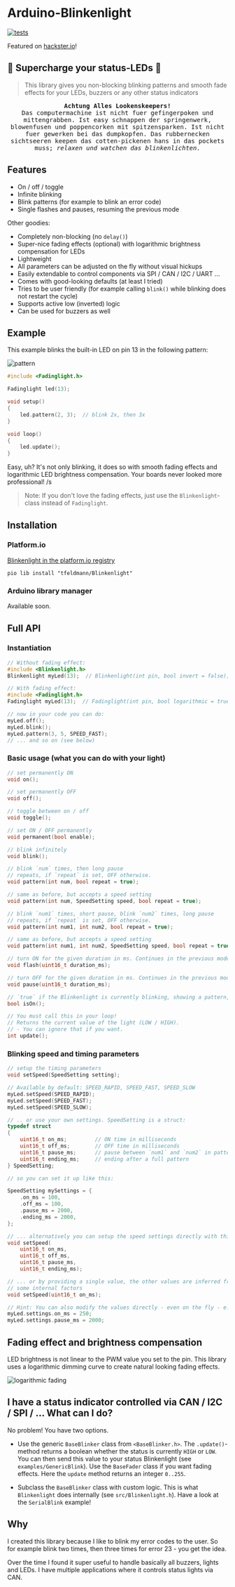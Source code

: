 # Arduino-Blinkenlight

[![tests](https://github.com/tfeldmann/Arduino-Blinkenlight/actions/workflows/tests.yml/badge.svg)](https://github.com/tfeldmann/Arduino-Blinkenlight/actions/workflows/tests.yml)

Featured on [hackster.io](https://www.hackster.io/news/thomas-feldmann-s-arduino-blinkenlight-brings-you-smooth-non-blocking-status-led-flashing-and-fading-1d533e3cd20c)!

## 🚨 Supercharge your status-LEDs 🚨

> This library gives you non-blocking blinking patterns and smooth fade effects for your
> LEDs, buzzers or any other status indicators

<pre align="center">
<strong>Achtung Alles Lookenskeepers!</strong>
Das computermachine ist nicht fuer gefingerpoken und
mittengrabben. Ist easy schnappen der springenwerk,
blowenfusen und poppencorken mit spitzensparken. Ist nicht
fuer gewerken bei das dumpkopfen. Das rubbernecken
sichtseeren keepen das cotten-pickenen hans in das pockets
muss; <i>relaxen und watchen das blinkenlichten.</i>
</pre>

## Features

- On / off / toggle
- Infinite blinking
- Blink patterns (for example to blink an error code)
- Single flashes and pauses, resuming the previous mode

Other goodies:

- Completely non-blocking (no `delay()`)
- Super-nice fading effects (optional) with logarithmic brightness compensation for LEDs
- Lightweight
- All parameters can be adjusted on the fly without visual hickups
- Easily extendable to control components via SPI / CAN / I2C / UART ...
- Comes with good-looking defaults (at least I tried)
- Tries to be user friendly (for example calling `blink()` while blinking does not
  restart the cycle)
- Supports active low (inverted) logic
- Can be used for buzzers as well

## Example

This example blinks the built-in LED on pin 13 in the following pattern:

![pattern](docs/SpeedSettings.png)

```C
#include <Fadinglight.h>

Fadinglight led(13);

void setup()
{
    led.pattern(2, 3);  // blink 2x, then 3x
}

void loop()
{
    led.update();
}
```

Easy, uh? It's not only blinking, it does so with smooth fading effects and
logarithmic LED brightness compensation. Your boards never looked more professional! /s

> Note: If you don't love the fading effects, just use the `Blinkenlight`-class instead
> of `Fadinglight`.

## Installation

### Platform.io

[Blinkenlight in the platform.io registry](https://platformio.org/lib/show/13287/Blinkenlight)

```
pio lib install "tfeldmann/Blinkenlight"
```

### Arduino library manager

Available soon.

## Full API

### Instantiation

```C
// Without fading effect:
#include <Blinkenlight.h>
Blinkenlight myLed(13);  // Blinkenlight(int pin, bool invert = false);

// With fading effect:
#include <Fadinglight.h>
Fadinglight myLed(13);  // Fadinglight(int pin, bool logarithmic = true, int fade_speed = 30);

// now in your code you can do:
myLed.off();
myLed.blink();
myLed.pattern(3, 5, SPEED_FAST);
// ... and so on (see below)
```

### Basic usage (what you can do with your light)

```C
// set permanently ON
void on();

// set permanently OFF
void off();

// toggle between on / off
void toggle();

// set ON / OFF permanently
void permanent(bool enable);

// blink infinitely
void blink();

// blink `num` times, then long pause
// repeats, if `repeat` is set, OFF otherwise.
void pattern(int num, bool repeat = true);

// same as before, but accepts a speed setting
void pattern(int num, SpeedSetting speed, bool repeat = true);

// blink `num1` times, short pause, blink `num2` times, long pause
// repeats, if `repeat` is set, OFF otherwise.
void pattern(int num1, int num2, bool repeat = true);

// same as before, but accepts a speed setting
void pattern(int num1, int num2, SpeedSetting speed, bool repeat = true);

// turn ON for the given duration in ms. Continues in the previous mode afterwards.
void flash(uint16_t duration_ms);

// turn OFF for the given duration in ms. Continues in the previous mode afterwards.
void pause(uint16_t duration_ms);

// `true` if the Blinkenlight is currently blinking, showing a pattern, flashing or pausing
bool isOn();

// You must call this in your loop!
// Returns the current value of the light (LOW / HIGH).
// - You can ignore that if you want.
int update();
```

### Blinking speed and timing parameters

```C
// setup the timing parameters
void setSpeed(SpeedSetting setting);

// Available by default: SPEED_RAPID, SPEED_FAST, SPEED_SLOW
myLed.setSpeed(SPEED_RAPID);
myLed.setSpeed(SPEED_FAST);
myLed.setSpeed(SPEED_SLOW);

// .. or use your own settings. SpeedSetting is a struct:
typedef struct
{
    uint16_t on_ms;         // ON time in milliseconds
    uint16_t off_ms;        // OFF time in milliseconds
    uint16_t pause_ms;      // pause between `num1` and `num2` in pattern()
    uint16_t ending_ms;     // ending after a full pattern
} SpeedSetting;

// so you can set it up like this:

SpeedSetting mySettings = {
    .on_ms = 100,
    .off_ms = 100,
    .pause_ms = 2000,
    .ending_ms = 2000,
};

// ... alternatively you can setup the speed settings directly with this method
void setSpeed(
    uint16_t on_ms,
    uint16_t off_ms,
    uint16_t pause_ms,
    uint16_t ending_ms);

// ... or by providing a single value, the other values are inferred from that by
// some internal factors
void setSpeed(uint16_t on_ms);

// Hint: You can also modify the values directly - even on the fly - e.g.:
myLed.settings.on_ms = 250;
myLed.settings.pause_ms = 2000;
```

## Fading effect and brightness compensation

LED brightness is not linear to the PWM value you set to the pin.
This library uses a logarithmic dimming curve to create natural looking fading effects.

![logarithmic fading](docs/logarithmic.png)

## I have a status indicator controlled via CAN / I2C / SPI / ... What can I do?

No problem! You have two options.

- Use the generic `BaseBlinker` class from `<BaseBlinker.h>`. The `.update()`-method
  returns a boolean whether the status is currently `HIGH` or `LOW`. You can then send
  this value to your status Blinkenlight (see `examples/GenericBlink`).
  Use the `BaseFader` class if you want fading effects. Here the `update` method
  returns an integer `0..255`.

- Subclass the `BaseBlinker` class with custom logic. This is what `Blinkenlight` does
  internally (see `src/Blinkenlight.h`). Have a look at the `SerialBlink` example!

## Why

I created this library because I like to blink my error codes to the user.
So for example blink two times, then three times for error 23 - you get the idea.

Over the time I found it super useful to handle basically all buzzers, lights and LEDs.
I have multiple applications where it controls status lights via CAN.
